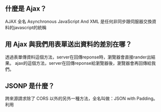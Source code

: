 ## 什麼是 Ajax？
AJAX 全名 Asynchronous JavaScript And XML
是任何非同步跟伺服器交換資料的javascript的統稱

## 用 Ajax 與我們用表單送出資料的差別在哪？
透過表單傳資料這個方法，server在回傳reponse時，瀏覽器會直接rander出結果。
ajax的這個方法，server在回傳reponse給瀏覽器後，瀏覽器會再回傳給我們。

## JSONP 是什麼？
跨來源請求除了 CORS 以外的另外一種方法，全名叫做：JSON with Padding。
利用<script>裡面放資料，透過指定好的 function 把資料給帶回去。
範例：
```javascript
<script src="https://api.twitch.tv/kraken/games/top?client_id=xxx&callback=receiveData&limit=1"></script>
<script>
  function receiveData (response) {
    console.log(response);
  }
</script>
```
JSONP 的缺點就是要帶的那些參數永遠都只能用附加在網址上的方式（GET）帶過去，沒辦法用 POST。

[參考資料](https://blog.techbridge.cc/2017/05/20/api-ajax-cors-and-jsonp/) 輕鬆理解 Ajax 與跨來源請求

## 要如何存取跨網域的 API？
讓server端加上access-control-allow-origin到header。
access-control-allow-origin: *
*代表所有的origin都可以存取

## 為什麼我們在第四週時沒碰到跨網域的問題，這週卻碰到了？
第四週是使用node.js透過作業系統發request到server，可以直接拿到server的reponse。
這一週使用瀏覽器上的js透過瀏覽器，瀏覽器再透過作業系統發request到server，server會透過瀏覽器回傳reponse。
用 node.js 呼叫 API 與在網頁上呼叫的根本差異在於用node.js沒有人限制你，而且沒有加的東西就不會傳到server; 透過瀏覽器的話會被瀏覽器限制，而且瀏覽器可能會幫你加一些東西，像是瀏覽器的版本還有額外資訊，server端收到的request就會有額外資訊。
